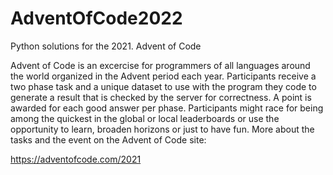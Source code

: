 # AdventOfCode2022



Python solutions for the 2021. Advent of Code

Advent of Code is an excercise for programmers of all languages around the world organized in the Advent period each year. Participants receive a two phase task and a unique dataset to use with the program they code to generate a result that is checked by the server for correctness. A point is awarded for each good answer per phase. Participants might race for being among the quickest in the global or local leaderboards or use the opportunity to learn, broaden horizons or just to have fun. More about the tasks and the event on the Advent of Code site:

https://adventofcode.com/2021
